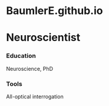 # BaumlerE.github.io

# Neuroscientist 

### Education 
Neuroscience, PhD 

### Tools 
All-optical interrogation
